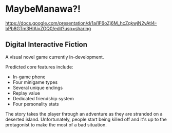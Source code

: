 # MaybeManawa?!

https://docs.google.com/presentation/d/1ai1F6oZj6M_hcZqkwjN2vAtl4-bPb8GTm3HlAivZGQ0/edit?usp=sharing

## Digital Interactive Fiction
A visual novel game currently in-development.

Predicted core features include:
  - In-game phone
  - Four minigame types
  - Several unique endings
  - Replay value
  - Dedicated friendship system
  - Four personality stats

The story takes the player through an adventure as they are stranded on a deserted island. Unfortunately, people start being killed off and it's up to the protagonist to make the most of a bad situation.
